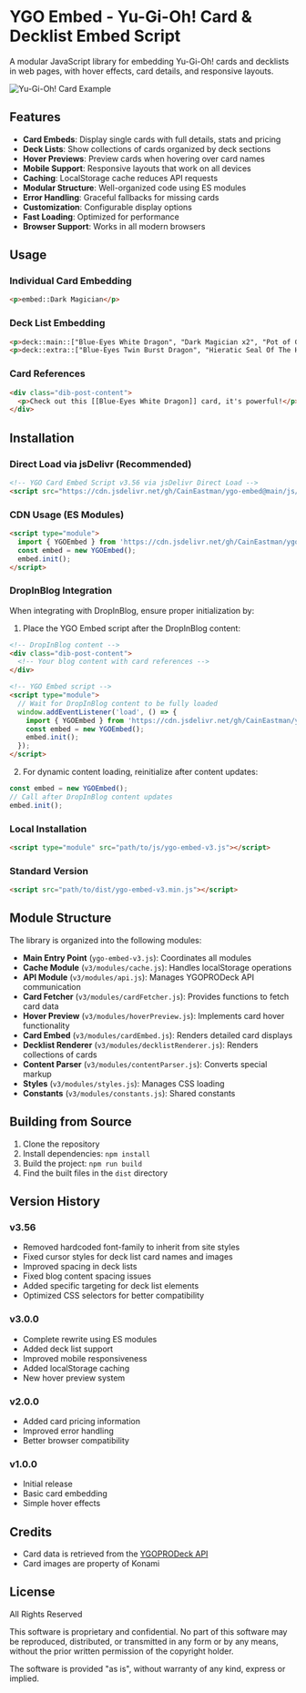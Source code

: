 # YGO Embed - Yu-Gi-Oh! Card & Decklist Embed Script

A modular JavaScript library for embedding Yu-Gi-Oh! cards and decklists in web pages, with hover effects, card details, and responsive layouts.

![Yu-Gi-Oh! Card Example](https://ms.yugipedia.com//thumb/1/16/DarkMagician-SDMY-EN-C-1E.png/300px-DarkMagician-SDMY-EN-C-1E.png)

## Features

- **Card Embeds**: Display single cards with full details, stats and pricing
- **Deck Lists**: Show collections of cards organized by deck sections
- **Hover Previews**: Preview cards when hovering over card names
- **Mobile Support**: Responsive layouts that work on all devices
- **Caching**: LocalStorage cache reduces API requests
- **Modular Structure**: Well-organized code using ES modules
- **Error Handling**: Graceful fallbacks for missing cards
- **Customization**: Configurable display options
- **Fast Loading**: Optimized for performance
- **Browser Support**: Works in all modern browsers

## Usage

### Individual Card Embedding

```html
<p>embed::Dark Magician</p>
```

### Deck List Embedding

```html
<p>deck::main::["Blue-Eyes White Dragon", "Dark Magician x2", "Pot of Greed"]</p>
<p>deck::extra::["Blue-Eyes Twin Burst Dragon", "Hieratic Seal Of The Heavenly Spheres"]</p>
```

### Card References

```html
<div class="dib-post-content">
  <p>Check out this [[Blue-Eyes White Dragon]] card, it's powerful!</p>
</div>
```

## Installation

### Direct Load via jsDelivr (Recommended)
```html
<!-- YGO Card Embed Script v3.56 via jsDelivr Direct Load -->
<script src="https://cdn.jsdelivr.net/gh/CainEastman/ygo-embed@main/js/v3/ygo-embed-v3.56.js" integrity="" crossorigin="anonymous"></script>
```

### CDN Usage (ES Modules)
```html
<script type="module">
  import { YGOEmbed } from 'https://cdn.jsdelivr.net/gh/CainEastman/ygo-embed@main/js/v3/ygo-embed-v3.56.js';
  const embed = new YGOEmbed();
  embed.init();
</script>
```

### DropInBlog Integration
When integrating with DropInBlog, ensure proper initialization by:

1. Place the YGO Embed script after the DropInBlog content:
```html
<!-- DropInBlog content -->
<div class="dib-post-content">
  <!-- Your blog content with card references -->
</div>

<!-- YGO Embed script -->
<script type="module">
  // Wait for DropInBlog content to be fully loaded
  window.addEventListener('load', () => {
    import { YGOEmbed } from 'https://cdn.jsdelivr.net/gh/CainEastman/ygo-embed@main/js/v3/ygo-embed-v3.56.js';
    const embed = new YGOEmbed();
    embed.init();
  });
</script>
```

2. For dynamic content loading, reinitialize after content updates:
```javascript
const embed = new YGOEmbed();
// Call after DropInBlog content updates
embed.init();
```

### Local Installation
```html
<script type="module" src="path/to/js/ygo-embed-v3.js"></script>
```

### Standard Version
```html
<script src="path/to/dist/ygo-embed-v3.min.js"></script>
```

## Module Structure

The library is organized into the following modules:

- **Main Entry Point** (`ygo-embed-v3.js`): Coordinates all modules
- **Cache Module** (`v3/modules/cache.js`): Handles localStorage operations
- **API Module** (`v3/modules/api.js`): Manages YGOPRODeck API communication
- **Card Fetcher** (`v3/modules/cardFetcher.js`): Provides functions to fetch card data
- **Hover Preview** (`v3/modules/hoverPreview.js`): Implements card hover functionality
- **Card Embed** (`v3/modules/cardEmbed.js`): Renders detailed card displays
- **Decklist Renderer** (`v3/modules/decklistRenderer.js`): Renders collections of cards
- **Content Parser** (`v3/modules/contentParser.js`): Converts special markup
- **Styles** (`v3/modules/styles.js`): Manages CSS loading
- **Constants** (`v3/modules/constants.js`): Shared constants

## Building from Source

1. Clone the repository
2. Install dependencies: `npm install`
3. Build the project: `npm run build`
4. Find the built files in the `dist` directory

## Version History

### v3.56
- Removed hardcoded font-family to inherit from site styles
- Fixed cursor styles for deck list card names and images
- Improved spacing in deck lists
- Fixed blog content spacing issues
- Added specific targeting for deck list elements
- Optimized CSS selectors for better compatibility

### v3.0.0
- Complete rewrite using ES modules
- Added deck list support
- Improved mobile responsiveness
- Added localStorage caching
- New hover preview system

### v2.0.0
- Added card pricing information
- Improved error handling
- Better browser compatibility

### v1.0.0
- Initial release
- Basic card embedding
- Simple hover effects

## Credits

- Card data is retrieved from the [YGOPRODeck API](https://db.ygoprodeck.com/api-guide/)
- Card images are property of Konami

## License

All Rights Reserved

This software is proprietary and confidential. No part of this software may be reproduced, distributed, or transmitted in any form or by any means, without the prior written permission of the copyright holder.

The software is provided "as is", without warranty of any kind, express or implied. 